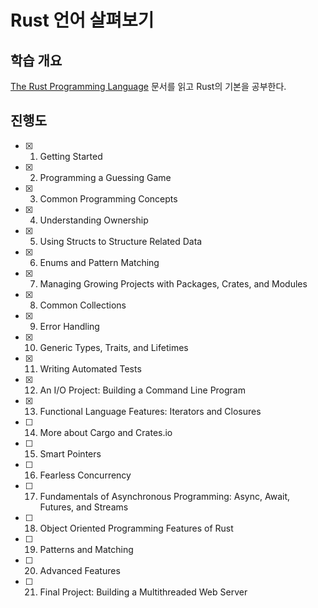 # Rust 언어 살펴보기

## 학습 개요

[The Rust Programming Language](https://doc.rust-lang.org/book/title-page.html) 문서를 읽고 Rust의 기본을 공부한다.

## 진행도

- [x] 1. Getting Started
- [x] 2. Programming a Guessing Game
- [x] 3. Common Programming Concepts
- [x] 4. Understanding Ownership
- [x] 5. Using Structs to Structure Related Data
- [x] 6. Enums and Pattern Matching
- [x] 7. Managing Growing Projects with Packages, Crates, and Modules
- [x] 8. Common Collections
- [x] 9. Error Handling
- [x] 10. Generic Types, Traits, and Lifetimes
- [x] 11. Writing Automated Tests
- [x] 12. An I/O Project: Building a Command Line Program
- [x] 13. Functional Language Features: Iterators and Closures
- [ ] 14. More about Cargo and Crates.io
- [ ] 15. Smart Pointers
- [ ] 16. Fearless Concurrency
- [ ] 17. Fundamentals of Asynchronous Programming: Async, Await, Futures, and Streams
- [ ] 18. Object Oriented Programming Features of Rust
- [ ] 19. Patterns and Matching
- [ ] 20. Advanced Features
- [ ] 21. Final Project: Building a Multithreaded Web Server
